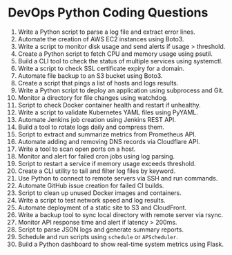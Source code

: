 # DevOps Python Coding Questions

1. Write a Python script to parse a log file and extract error lines.
2. Automate the creation of AWS EC2 instances using Boto3.
3. Write a script to monitor disk usage and send alerts if usage > threshold.
4. Create a Python script to fetch CPU and memory usage using psutil.
5. Build a CLI tool to check the status of multiple services using systemctl.
6. Write a script to check SSL certificate expiry for a domain.
7. Automate file backup to an S3 bucket using Boto3.
8. Create a script that pings a list of hosts and logs results.
9. Write a Python script to deploy an application using subprocess and Git.
10. Monitor a directory for file changes using watchdog.
11. Script to check Docker container health and restart if unhealthy.
12. Write a script to validate Kubernetes YAML files using PyYAML.
13. Automate Jenkins job creation using Jenkins REST API.
14. Build a tool to rotate logs daily and compress them.
15. Script to extract and summarize metrics from Prometheus API.
16. Automate adding and removing DNS records via Cloudflare API.
17. Write a tool to scan open ports on a host.
18. Monitor and alert for failed cron jobs using log parsing.
19. Script to restart a service if memory usage exceeds threshold.
20. Create a CLI utility to tail and filter log files by keyword.
21. Use Python to connect to remote servers via SSH and run commands.
22. Automate GitHub issue creation for failed CI builds.
23. Script to clean up unused Docker images and containers.
24. Write a script to test network speed and log results.
25. Automate deployment of a static site to S3 and CloudFront.
26. Write a backup tool to sync local directory with remote server via rsync.
27. Monitor API response time and alert if latency > 200ms.
28. Script to parse JSON logs and generate summary reports.
29. Schedule and run scripts using `schedule` or `APScheduler`.
30. Build a Python dashboard to show real-time system metrics using Flask.